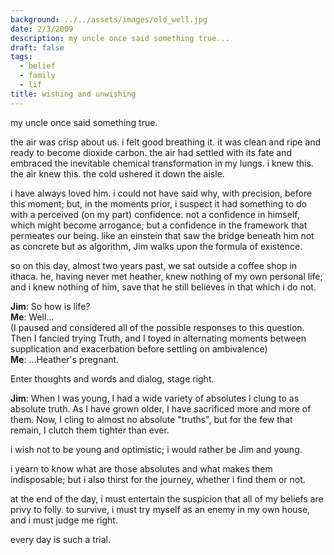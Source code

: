 ```yaml
---
background: ../../assets/images/old_well.jpg
date: 2/3/2009
description: my uncle once said something true...
draft: false
tags:
  - belief
  - family
  - lïf
title: wishing and unwishing
---
```

  
my uncle once said something true.  
  
the air was crisp about us. i felt good breathing it. it was clean and ripe and ready to become dioxide carbon. the air had settled with its fate and embraced the inevitable chemical transformation in my lungs. i knew this. the air knew this. the cold ushered it down the aisle.  
  
i have always loved him. i could not have said why, with precision, before this moment; but, in the moments prior, i suspect it had something to do with a perceived (on my part) confidence. not a confidence in himself, which might become arrogance; but a confidence in the framework that permeates our being. like an einstein that saw the bridge beneath him not as concrete but as algorithm, Jim walks upon the formula of existence.  
  
so on this day, almost two years past, we sat outside a coffee shop in ithaca. he, having never met heather, knew nothing of my own personal life; and i knew nothing of him, save that he still believes in that which i do not.  
  
**Jim**: So how is life?  
**Me**: Well...  
(I paused and considered all of the possible responses to this question. Then I fancied trying Truth, and I toyed in alternating moments between supplication and exacerbation before settling on ambivalence)  
**Me**: ...Heather's pregnant.  
  
Enter thoughts and words and dialog, stage right.  
  
**Jim**: When I was young, I had a wide variety of absolutes I clung to as absolute truth. As I have grown older, I have sacrificed more and more of them. Now, I cling to almost no absolute "truths", but for the few that remain, I clutch them tighter than ever.  
  
i wish not to be young and optimistic; i would rather be Jim and young.  
  
i yearn to know what are those absolutes and what makes them indisposable; but i also thirst for the journey, whether i find them or not.  
  
at the end of the day, i must entertain the suspicion that all of my beliefs are privy to folly. to survive, i must try myself as an enemy in my own house, and i must judge me right.  
  
every day is such a trial.  
